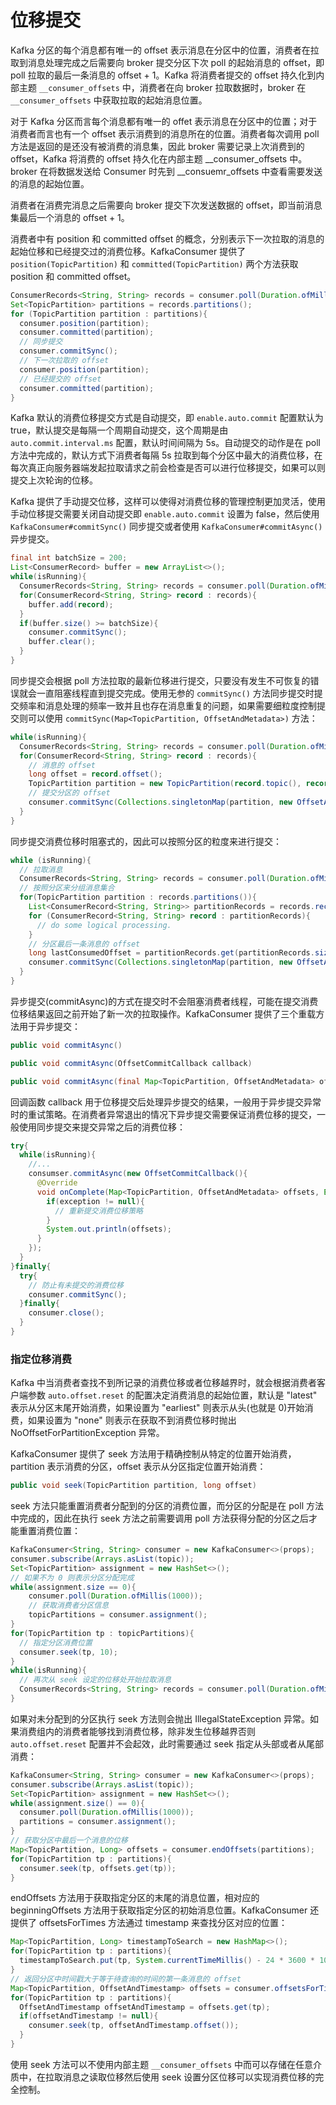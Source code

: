 # 位移提交

Kafka 分区的每个消息都有唯一的 offset 表示消息在分区中的位置，消费者在拉取到消息处理完成之后需要向 broker 提交分区下次 poll 的起始消息的 offset，即 poll 拉取的最后一条消息的 offset + 1。Kafka 将消费者提交的 offset 持久化到内部主题 ```__consumer_offsets``` 中，消费者在向 broker 拉取数据时，broker 在 ```__consumer_offsets``` 中获取拉取的起始消息位置。

对于 Kafka 分区而言每个消息都有唯一的 offet 表示消息在分区中的位置；对于消费者而言也有一个 offset 表示消费到的消息所在的位置。消费者每次调用 poll 方法是返回的是还没有被消费的消息集，因此 broker 需要记录上次消费到的 offset，Kafka 将消费的 offset 持久化在内部主题 __consumer_offsets 中。broker 在将数据发送给 Consumer 时先到 __consuemr_offsets 中查看需要发送的消息的起始位置。

消费者在消费完消息之后需要向 broker 提交下次发送数据的 offset，即当前消息集最后一个消息的 offset + 1。

消费者中有 position 和 committed offset 的概念，分别表示下一次拉取的消息的起始位移和已经提交过的消费位移。KafkaConsumer 提供了 ```position(TopicPartition)``` 和 ```committed(TopicPartition)``` 两个方法获取 position 和 committed offset。
```java
ConsumerRecords<String, String> records = consumer.poll(Duration.ofMillis(1000));
Set<TopicPartition> partitions = records.partitions();
for (TopicPartition partition : partitions){
  consumer.position(partition);
  consumer.committed(partition);
  // 同步提交
  consumer.commitSync();
  // 下一次拉取的 offset
  consumer.position(partition);
  // 已经提交的 offset
  consumer.committed(partition);
}
```
Kafka 默认的消费位移提交方式是自动提交，即 ```enable.auto.commit``` 配置默认为 true，默认提交是每隔一个周期自动提交，这个周期是由 ```auto.commit.interval.ms``` 配置，默认时间间隔为 5s。自动提交的动作是在 poll 方法中完成的，默认方式下消费者每隔 5s 拉取到每个分区中最大的消费位移，在每次真正向服务器端发起拉取请求之前会检查是否可以进行位移提交，如果可以则提交上次轮询的位移。

Kafka 提供了手动提交位移，这样可以使得对消费位移的管理控制更加灵活，使用手动位移提交需要关闭自动提交即 ```enable.auto.commit``` 设置为 false，然后使用 ```KafkaConsumer#commitSync()``` 同步提交或者使用 ```KafkaConsumer#commitAsync()``` 异步提交。
```java
final int batchSize = 200;
List<ConsumerRecord> buffer = new ArrayList<>();
while(isRunning){
  ConsumerRecords<String, String> records = consumer.poll(Duration.ofMillis(1000));
  for(ConsumerRecord<String, String> record : records){
    buffer.add(record);
  }
  if(buffer.size() >= batchSize){
    consumer.commitSync();
    buffer.clear();
  }
}
```
同步提交会根据 poll 方法拉取的最新位移进行提交，只要没有发生不可恢复的错误就会一直阻塞线程直到提交完成。使用无参的 ```commitSync()``` 方法同步提交时提交频率和消息处理的频率一致并且也存在消息重复的问题，如果需要细粒度控制提交则可以使用 ```commitSync(Map<TopicPartition, OffsetAndMetadata>)``` 方法：
```java
while(isRunning){
  ConsumerRecords<String, String> records = consumer.poll(Duration.ofMillis(1000));
  for(ConsumerRecord<String, String> record : records){
    // 消息的 offset
    long offset = record.offset();
    TopicPartition partition = new TopicPartition(record.topic(), record.partition());
    // 提交分区的 offset
    consumer.commitSync(Collections.singletonMap(partition, new OffsetAndMetadata(offset + 1)))
  }
}
```
同步提交消费位移时阻塞式的，因此可以按照分区的粒度来进行提交：
```java
while (isRunning){
  // 拉取消息
  ConsumerRecords<String, String> records = consumer.poll(Duration.ofMillis(1000));
  // 按照分区来分组消息集合
  for(TopicPartition partition : records.partitions()){
    List<ConsumerRecord<String, String>> partitionRecords = records.records(partition);
    for (ConsumerRecord<String, String> record : partitionRecords){
      // do some logical processing.
    }
    // 分区最后一条消息的 offset
    long lastConsumedOffset = partitionRecords.get(partitionRecords.size() - 1).offset();
    consumer.commitSync(Collections.singletonMap(partition, new OffsetAndMetadata(lastConsumedOffset + 1)));
  }
}
```
异步提交(commitAsync)的方式在提交时不会阻塞消费者线程，可能在提交消费位移结果返回之前开始了新一次的拉取操作。KafkaConsumer 提供了三个重载方法用于异步提交：
```java
public void commitAsync()

public void commitAsync(OffsetCommitCallback callback)

public void commitAsync(final Map<TopicPartition, OffsetAndMetadata> offsets, OffsetCommitCallback callback)
```
回调函数 callback 用于位移提交后处理异步提交的结果，一般用于异步提交异常时的重试策略。在消费者异常退出的情况下异步提交需要保证消费位移的提交，一般使用同步提交来提交异常之后的消费位移：
```java
try{
  while(isRunning){
    //...
    consumser.commitAsync(new OffsetCommitCallback(){
      @Override
      void onComplete(Map<TopicPartition, OffsetAndMetadata> offsets, Exception exception){
        if(exception != null){
          // 重新提交消费位移策略
        }
        System.out.println(offsets);
      } 
    });
  }
}finally{
  try{
    // 防止有未提交的消费位移
    consumer.commitSync();
  }finally{
    consumer.close();
  }
}
```
### 指定位移消费

Kafka 中当消费者查找不到所记录的消费位移或者位移越界时，就会根据消费者客户端参数 ```auto.offset.reset``` 的配置决定消费消息的起始位置，默认是 "latest" 表示从分区末尾开始消费，如果设置为 "earliest" 则表示从头(也就是 0)开始消费，如果设置为 "none" 则表示在获取不到消费位移时抛出 NoOffsetForPartitionException 异常。

KafkaConsumer 提供了 seek 方法用于精确控制从特定的位置开始消费，partition 表示消费的分区，offset 表示从分区指定位置开始消费：
```java
public void seek(TopicPartition partition, long offset)
```
seek 方法只能重置消费者分配到的分区的消费位置，而分区的分配是在 poll 方法中完成的，因此在执行 seek 方法之前需要调用 poll 方法获得分配的分区之后才能重置消费位置：
```java
KafkaConsumer<String, String> consumer = new KafkaConsumer<>(props);
consumer.subscribe(Arrays.asList(topic));
Set<TopicPartition> assignment = new HashSet<>();
// 如果不为 0 则表示分区分配完成
while(assignment.size == 0){
    consumer.poll(Duration.ofMillis(1000));
    // 获取消费者分区信息
    topicPartitions = consumer.assignment();
}
for(TopicPartition tp : topicPartitions){
  // 指定分区消费位置
  consumer.seek(tp, 10);
}
while(isRunning){
  // 再次从 seek 设定的位移处开始拉取消息
  ConsumerRecords<String, String> records = consumer.poll(Duration.ofMillis(1000));
}
```
如果对未分配到的分区执行 seek 方法则会抛出 IllegalStateException 异常。如果消费组内的消费者能够找到消费位移，除非发生位移越界否则 ```auto.offset.reset``` 配置并不会起效，此时需要通过 seek 指定从头部或者从尾部消费：
```java
KafkaConsumer<String, String> consumer = new KafkaConsumer<>(props);
consumer.subscribe(Arrays.asList(topic));
Set<TopicPartition> assignment = new HashSet<>();
while(assignment.size() == 0){
  consumer.poll(Duration.ofMillis(1000));
  partitions = consumer.assignment();
}
// 获取分区中最后一个消息的位移
Map<TopicPartition, Long> offsets = consumer.endOffsets(partitions);
for(TopicPartition tp : partitions){
  consumer.seek(tp, offsets.get(tp));
}
```
endOffsets 方法用于获取指定分区的末尾的消息位置，相对应的 beginningOffsets 方法用于获取指定分区的初始消息位置。KafkaConsumer 还提供了 offsetsForTimes 方法通过 timestamp 来查找分区对应的位置：
```java
Map<TopicPartition, Long> timestampToSearch = new HashMap<>();
for(TopicPartition tp : partitions){
  timestampToSearch.put(tp, System.currentTimeMillis() - 24 * 3600 * 1000);
}
// 返回分区中时间戳大于等于待查询的时间的第一条消息的 offset
Map<TopicPartition, OffsetAndTimestamp> offsets = consumer.offsetsForTimes(timestampToSearch);
for(TopicPartition tp : partitions){
  OffsetAndTimestamp offsetAndTimestamp = offsets.get(tp);
  if(offsetAndTimestamp != null){
    consumer.seek(tp, offsetAndTimestamp.offset());
  }
}
```
使用 seek 方法可以不使用内部主题 ```__consumer_offsets``` 中而可以存储在任意介质中，在拉取消息之读取位移然后使用 seek 设置分区位移可以实现消费位移的完全控制。





